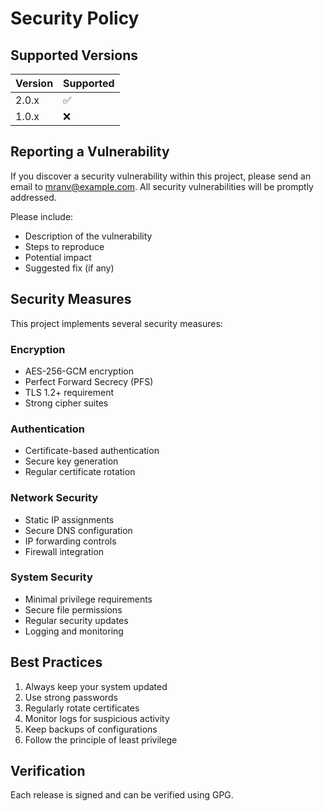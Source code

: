 # Security Policy

## Supported Versions

| Version | Supported          |
| ------- | ------------------ |
| 2.0.x   | :white_check_mark: |
| 1.0.x   | :x:                |

## Reporting a Vulnerability

If you discover a security vulnerability within this project, please send an email to mranv@example.com. All security vulnerabilities will be promptly addressed.

Please include:
- Description of the vulnerability
- Steps to reproduce
- Potential impact
- Suggested fix (if any)

## Security Measures

This project implements several security measures:

### Encryption
- AES-256-GCM encryption
- Perfect Forward Secrecy (PFS)
- TLS 1.2+ requirement
- Strong cipher suites

### Authentication
- Certificate-based authentication
- Secure key generation
- Regular certificate rotation

### Network Security
- Static IP assignments
- Secure DNS configuration
- IP forwarding controls
- Firewall integration

### System Security
- Minimal privilege requirements
- Secure file permissions
- Regular security updates
- Logging and monitoring

## Best Practices

1. Always keep your system updated
2. Use strong passwords
3. Regularly rotate certificates
4. Monitor logs for suspicious activity
5. Keep backups of configurations
6. Follow the principle of least privilege

## Verification

Each release is signed and can be verified using GPG.